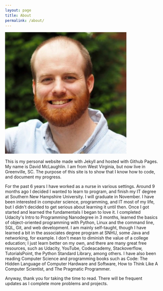 ```yaml
---
layout: page
title: About
permalink: /about/
---
```

![bio_pic](/bio_pic.jpg)

This is my personal website made with Jekyll and hosted with Github Pages. My name is David McLaughlin. I am from West Virginia, but now live in Greenville, SC. The purpose of this site is to show that I know how to code, and document my progress.

For the past 6 years I have worked as a nurse in various settings. Around 9 months ago I decided I wanted to learn to program, and finish my IT degree at Southern New Hampshire University. I will graduate in November. I have been interested in computer science, programming, and IT most of my life, but I didn't decided to get serious about learning it until then. Once I got started and learned the fundamentals I began to love it. I completed Udacity's Intro to Programming Nanodegree in 3 months, learned the basics of object-oriented programming with Python, Linux and the command line, SQL, Git, and web development. I am mainly self-taught, though I have learned a bit in the associates degree program at SNHU, some Java and networking, for example. I don't mean to diminish the value of a college education; I just learn better on my own, and there are many great free resources, such as Udacity, YouTube, Codeacademy, Stackoverflow, TutorialsPoint, the Python Standard Library, among others. I have also been reading Computer Science and programming books such as Code: The Hidden Language of Computer Hardware and Software, How to Think Like A Computer Scientist, and The Pragmatic Programmer.

Anyway, thank you for taking the time to read. There will be frequent updates as I complete more problems and projects.
